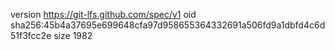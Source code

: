 version https://git-lfs.github.com/spec/v1
oid sha256:45b4a37695e699648cfa97d958655364332691a506fd9a1dbfd4c6d51f3fcc2e
size 1982
